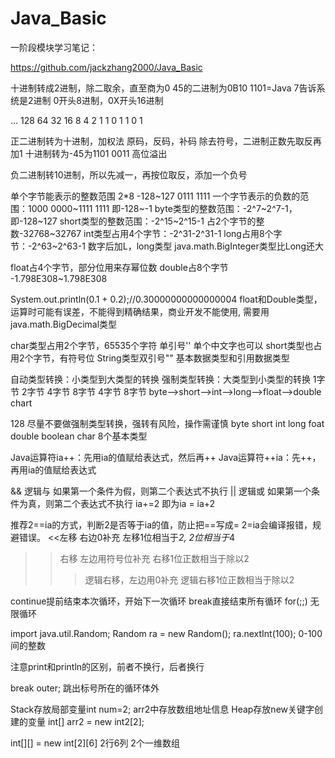# Java_Basic
一阶段模块学习笔记：

https://github.com/jackzhang2000/Java_Basic


 十进制转成2进制，除二取余，直至商为0
45的二进制为0B10 1101=Java 7告诉系统是2进制
                    0开头8进制，0X开头16进制

... 128  64  32  16  8  4  2  1	
                  1   0   1  1  0  1

正二进制转为十进制，加权法
原码，反码，补码
除去符号，二进制正数先取反再加1
十进制转为-45为1101 0011
高位溢出

负二进制转10进制，所以先减一，再按位取反，添加一个负号

单个字节能表示的整数范围
2*8  -128~127 0111 1111
一个字节表示的负数的范围：1000 0000~1111 1111
                   即-128~-1
byte类型的整数范围：-2^7~2^7-1，即-128~127
short类型的整数范围：-2^15~2^15-1 占2个字节的整数-32768~32767
int类型占用4个字节：-2^31-2^31-1 
long占用8个字节：-2^63~2^63-1
数字后加L，long类型
java.math.BigInteger类型比Long还大

float占4个字节，部分位用来存幂位数
double占8个字节 -1.798E308~1.798E308

System.out.println(0.1 + 0.2);//0.30000000000000004
float和Double类型，运算时可能有误差，不能得到精确结果，商业开发不能使用, 需要用java.math.BigDecimal类型

char类型占用2个字节，65535个字符 单引号'' 单个中文字也可以
short类型也占用2个字节，有符号位
String类型双引号""
基本数据类型和引用数据类型

自动类型转换：小类型到大类型的转换
强制类型转换：大类型到小类型的转换
1字节    2字节   4字节  8字节    4字节    8字节
byte-->short-->int-->long-->float-->double
            chart

128
尽量不要做强制类型转换，强转有风险，操作需谨慎
byte short int long foat double boolean char 8个基本类型

Java运算符ia++：先用ia的值赋给表达式，然后再++
Java运算符++ia：先++，再用ia的值赋给表达式

&& 逻辑与 如果第一个条件为假，则第二个表达式不执行
||     逻辑或 如果第一个条件为真，则第二个表达式不执行
ia+=2 即为ia = ia+2

推荐2==ia的方式，判断2是否等于ia的值，防止把==写成=
2=ia会编译报错，规避错误。
<<左移 右边0补充 左移1位相当于*2, 2位相当于*4
>>右移 左边用符号位补充 右移1位正数相当于除以2
>>>逻辑右移，左边用0补充 逻辑右移1位正数相当于除以2

continue提前结束本次循环，开始下一次循环
break直接结束所有循环
for(;;) 无限循环

import java.util.Random;
Random ra = new Random();
ra.nextInt(100); 0-100间的整数

注意print和println的区别，前者不换行，后者换行

break outer; 跳出标号所在的循环体外

Stack存放局部变量int num=2; arr2中存放数组地址信息
Heap存放new关键字创建的变量 int[] arr2 = new int2[2]; 

int[][] = new int[2][6] 2行6列 2个一维数组
